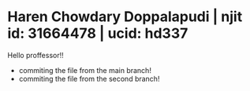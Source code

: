 # Haren Chowdary Doppalapudi | njit id: 31664478 | ucid: hd337 
Hello proffessor!!
- commiting the file from the main branch!
- commiting the file from the second branch!
